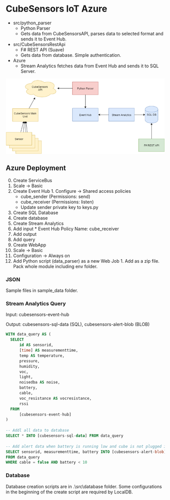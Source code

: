 # CubeSensors IoT Azure

* src/python_parser
  * Python Parser
  * Gets data from CubeSensorsAPI, parses data to selected format and sends it to Event Hub.
* src/CubeSensorsRestApi
  * F# REST API (Suave)
  * Gets data from database. Simple authentication.
* Azure
  * Stream Analytics fetches data from Event Hub and sends it to SQL Server.

![Diagram](diagram.png)

## Azure Deployment

0. Create ServiceBus
  1. Scale -> Basic
  1. Create Event Hub
    1. Configure -> Shared access policies
      * cube_sender (Permissions: send)
      * cube_receiver (Permissions: listen)
      * Update sender private key to keys.py
0. Create SQL Database
  1. Create database
0. Create Stream Analytics
  1. Add input
    * Event Hub Policy Name: cube_receiver
  1. Add output
  1. Add query
0. Create WebApp
  1. Scale -> Basic
  1. Configuration -> Always on
  1. Add Python script (data_parser) as a new Web Job
    1. Add as a zip file. Pack whole module including env folder.

### JSON

Sample files in sample_data folder.

### Stream Analytics Query

Input: cubesensors-event-hub

Output: cubesensors-sql-data (SQL), cubesensors-alert-blob (BLOB)

```sql
WITH data_query AS (
  SELECT
      id AS sensorid,
      [time] AS measurementtime,
      temp AS temperature,
      pressure,
      humidity,
      voc,
      light,
      noisedba AS noise,
      battery,
      cable,
      voc_resistance AS vocresistance,
      rssi
  FROM
      [cubesensors-event-hub]
)

-- Addl all data to database
SELECT * INTO [cubesensors-sql-data] FROM data_query

-- Add alert data when battery is running low and cube is not plugged in
SELECT sensorid, measurementtime, battery INTO [cubesensors-alert-blob]
FROM data_query
WHERE cable = false AND battery < 10
```

### Database

Database creation scripts are in .\src\database folder. Some configurations in the beginning of the create script are required by LocalDB.

